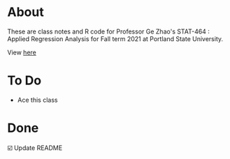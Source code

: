 # About 
These are class notes and R code for Professor Ge Zhao's STAT-464 : Applied Regression Analysis for Fall term 2021 at Portland State University. 

View [here](https://rbolt13.github.io/stat464/)

# To Do 
* Ace this class

# Done 
☑️ Update README
